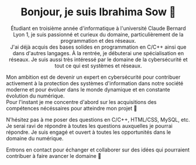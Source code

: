 <!--## Salut à tous 👋, je suis Ibrahima Sow
**SowIbra24/SowIbra24** is a ✨ _special_ ✨ repository because its `README.md` (this file) appears on your GitHub profile.

Here are some ideas to get you started:

- 🔭 I’m currently working on ...
- 🌱 I’m currently learning ...
- 👯 I’m looking to collaborate on ...
- 🤔 I’m looking for help with ...
- 💬 Ask me about ...
- 📫 How to reach me: ...
- 😄 Pronouns: ...
- ⚡ Fun fact: ...
-->

<!DOCTYPE html>
<html lang="fr">
<head>
<meta charset="UTF-8">
<meta name="viewport" content="width=device-width, initial-scale=1.0">
</head>

<body>

  <div align="center">
  <h1>Bonjour, je suis Ibrahima Sow 👋</h1>
    </div>

  <p align="center">
  Étudiant en troisième année d'informatique à l'université Claude Bernard Lyon 1, je suis passionné et curieux du domaine, particulièrement de la programmation et des réseaux. </br> J'ai déjà acquis des bases solides en programmation en C/C++ ainsi que dans d'autres langages. À la rentrée, je débuterai une spécialisation en réseaux. Je suis aussi très intéressé par le domaine de la cybersécurité et tout ce qui est systèmes et réseaux.
  </p>

  <p> Mon ambition est de devenir un expert en cybersécurité pour contribuer activement à la protection des systèmes d'information dans notre société moderne et pour évoluer dans le monde dynamique et en constante évolution du numérique. 
  </br> Pour l'instant je me concentre d'abord sur les acquisitions des compétences nécéssaires pour atteindre mon projet 🙂 </p>

  <p>
  N'hésitez pas à me poser des questions en C/C++, HTML/CSS, MySQL, etc. Je serai ravi de répondre à toutes les questions auxquelles je pourrai répondre. Je suis engagé et ouvert à toutes les opportunités dans le domaine du numérique.
  </p>

  <p>
  Entrons en contact pour échanger et collaborer sur des idées qui pourraient contribuer à faire avancer le domaine 🤝
  </p>
</body>
